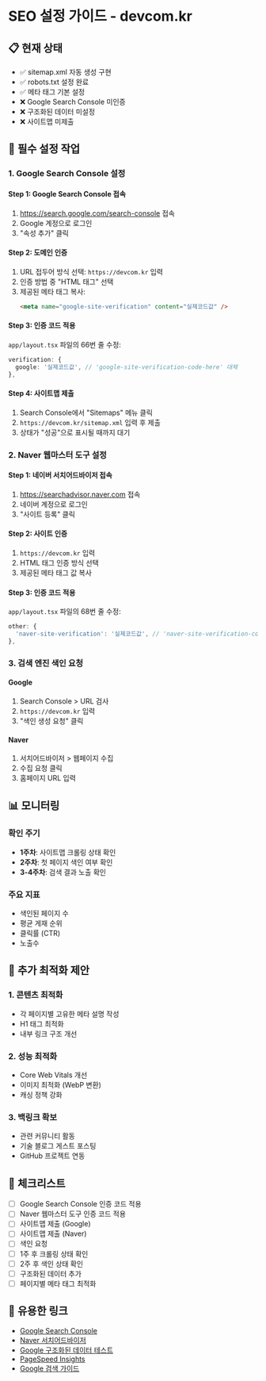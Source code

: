# SEO 설정 가이드 - devcom.kr

## 📋 현재 상태
- ✅ sitemap.xml 자동 생성 구현
- ✅ robots.txt 설정 완료
- ✅ 메타 태그 기본 설정
- ❌ Google Search Console 미인증
- ❌ 구조화된 데이터 미설정
- ❌ 사이트맵 미제출

## 🔧 필수 설정 작업

### 1. Google Search Console 설정

#### Step 1: Google Search Console 접속
1. https://search.google.com/search-console 접속
2. Google 계정으로 로그인
3. "속성 추가" 클릭

#### Step 2: 도메인 인증
1. URL 접두어 방식 선택: `https://devcom.kr` 입력
2. 인증 방법 중 "HTML 태그" 선택
3. 제공된 메타 태그 복사:
   ```html
   <meta name="google-site-verification" content="실제코드값" />
   ```

#### Step 3: 인증 코드 적용
`app/layout.tsx` 파일의 66번 줄 수정:
```typescript
verification: {
  google: '실제코드값', // 'google-site-verification-code-here' 대체
},
```

#### Step 4: 사이트맵 제출
1. Search Console에서 "Sitemaps" 메뉴 클릭
2. `https://devcom.kr/sitemap.xml` 입력 후 제출
3. 상태가 "성공"으로 표시될 때까지 대기

### 2. Naver 웹마스터 도구 설정

#### Step 1: 네이버 서치어드바이저 접속
1. https://searchadvisor.naver.com 접속
2. 네이버 계정으로 로그인
3. "사이트 등록" 클릭

#### Step 2: 사이트 인증
1. `https://devcom.kr` 입력
2. HTML 태그 인증 방식 선택
3. 제공된 메타 태그 값 복사

#### Step 3: 인증 코드 적용
`app/layout.tsx` 파일의 68번 줄 수정:
```typescript
other: {
  'naver-site-verification': '실제코드값', // 'naver-site-verification-code-here' 대체
},
```

### 3. 검색 엔진 색인 요청

#### Google
1. Search Console > URL 검사
2. `https://devcom.kr` 입력
3. "색인 생성 요청" 클릭

#### Naver
1. 서치어드바이저 > 웹페이지 수집
2. 수집 요청 클릭
3. 홈페이지 URL 입력

## 📊 모니터링

### 확인 주기
- **1주차**: 사이트맵 크롤링 상태 확인
- **2주차**: 첫 페이지 색인 여부 확인
- **3-4주차**: 검색 결과 노출 확인

### 주요 지표
- 색인된 페이지 수
- 평균 게재 순위
- 클릭률 (CTR)
- 노출수

## 🎯 추가 최적화 제안

### 1. 콘텐츠 최적화
- 각 페이지별 고유한 메타 설명 작성
- H1 태그 최적화
- 내부 링크 구조 개선

### 2. 성능 최적화
- Core Web Vitals 개선
- 이미지 최적화 (WebP 변환)
- 캐싱 정책 강화

### 3. 백링크 확보
- 관련 커뮤니티 활동
- 기술 블로그 게스트 포스팅
- GitHub 프로젝트 연동

## 📝 체크리스트

- [ ] Google Search Console 인증 코드 적용
- [ ] Naver 웹마스터 도구 인증 코드 적용
- [ ] 사이트맵 제출 (Google)
- [ ] 사이트맵 제출 (Naver)
- [ ] 색인 요청
- [ ] 1주 후 크롤링 상태 확인
- [ ] 2주 후 색인 상태 확인
- [ ] 구조화된 데이터 추가
- [ ] 페이지별 메타 태그 최적화

## 🔗 유용한 링크

- [Google Search Console](https://search.google.com/search-console)
- [Naver 서치어드바이저](https://searchadvisor.naver.com)
- [Google 구조화된 데이터 테스트](https://search.google.com/test/rich-results)
- [PageSpeed Insights](https://pagespeed.web.dev/)
- [Google 검색 가이드](https://developers.google.com/search/docs)